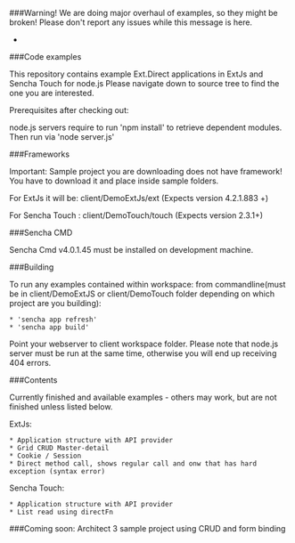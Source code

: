 ###Warning!
We are doing major overhaul of examples, so they might be broken!
Please don't report any issues while this message is here.

-

###Code examples


This repository contains example Ext.Direct applications in ExtJs and Sencha Touch for node.js
Please navigate down to source tree to find the one you are interested.

Prerequisites after checking out:

node.js servers require to run 'npm install' to retrieve dependent modules. Then run via 'node server.js'

###Frameworks


Important: Sample project you are downloading does not have framework!
You have to download it and place inside sample folders.

For ExtJs it will be:  client/DemoExtJs/ext (Expects version 4.2.1.883 +)

For Sencha Touch :  client/DemoTouch/touch (Expects version 2.3.1+)

###Sencha CMD


Sencha Cmd v4.0.1.45 must be installed on development machine.

###Building

To run any examples contained within workspace:
from commandline(must be in client/DemoExtJS or client/DemoTouch folder depending on which project are you building):

    * 'sencha app refresh'
    * 'sencha app build'

Point your webserver to client workspace folder.
Please note that node.js server must be run at the same time, otherwise you will end up receiving 404 errors.

###Contents


Currently finished and available examples - others may work, but are not finished unless listed below.

ExtJs:

    * Application structure with API provider
    * Grid CRUD Master-detail
    * Cookie / Session
    * Direct method call, shows regular call and onw that has hard exception (syntax error)

Sencha Touch:

    * Application structure with API provider
    * List read using directFn

###Coming soon: Architect 3 sample project using CRUD and form binding